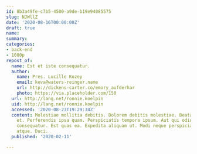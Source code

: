 ```yaml
---
id: 8b3a49fe-c7b5-4500-a9de-b19e94085575
slug: NJWllZ
date: '2020-08-16T00:00:00Z'
draft: true
name: 
summary: 
categories:
- back-end
- 1080p
repost_of:
  name: Est et iste consequatur.
  author:
    name: Pres. Lucille Kozey
    email: keva@waters-reinger.name
    url: http://dickens-carter.co/emory_aufderhar
    photo: https://via.placeholder.com/150
  url: http://lang.net/ronnie.koelpin
  uid: http://lang.net/ronnie.koelpin
  accessed: '2020-08-23T19:29:34Z'
  content: Molestiae mollitia debitis. Dolorem debitis molestiae. Beatae repellat
    et. Perferendis ipsa quam. Perspiciatis tempora ipsum. Aut qui odio. Saepe aliquid
    consequatur. Est quas ea. Expedita aliquam ut. Modi neque perspiciatis. Ut pariatur
    atque. Duci.
  published: '2020-02-11'

---
```



